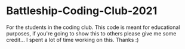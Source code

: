 # Battleship-Coding-Club-2021
For the students in the coding club. This code is meant for educational purposes, if you're going to show this to others please give me some credit...
I spent a lot of time working on this. Thanks :)

